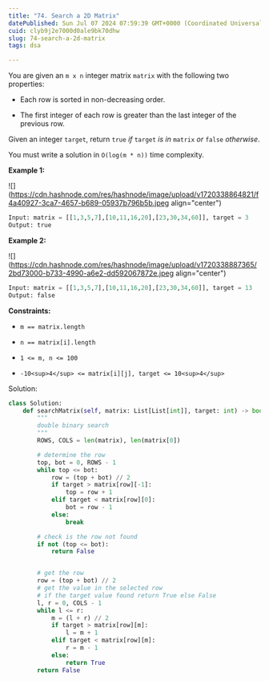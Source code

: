 ```yaml
---
title: "74. Search a 2D Matrix"
datePublished: Sun Jul 07 2024 07:59:39 GMT+0000 (Coordinated Universal Time)
cuid: clyb9j2e7000d0ale9bk70dhw
slug: 74-search-a-2d-matrix
tags: dsa

---
```


You are given an `m x n` integer matrix `matrix` with the following two properties:

* Each row is sorted in non-decreasing order.
    
* The first integer of each row is greater than the last integer of the previous row.
    

Given an integer `target`, return `true` *if* `target` *is in* `matrix` *or* `false` *otherwise*.

You must write a solution in `O(log(m * n))` time complexity.

**Example 1:**

![](https://cdn.hashnode.com/res/hashnode/image/upload/v1720338864821/f4a40927-3ca7-4657-b689-05937b796b5b.jpeg align="center")

```python
Input: matrix = [[1,3,5,7],[10,11,16,20],[23,30,34,60]], target = 3
Output: true
```

**Example 2:**

![](https://cdn.hashnode.com/res/hashnode/image/upload/v1720338887365/2bd73000-b733-4990-a6e2-dd592067872e.jpeg align="center")

```python
Input: matrix = [[1,3,5,7],[10,11,16,20],[23,30,34,60]], target = 13
Output: false
```

**Constraints:**

* `m == matrix.length`
    
* `n == matrix[i].length`
    
* `1 <= m, n <= 100`
    
* `-10<sup>4</sup> <= matrix[i][j], target <= 10<sup>4</sup>`
    

Solution:

```python
class Solution:
    def searchMatrix(self, matrix: List[List[int]], target: int) -> bool:
        """
        double binary search
        """
        ROWS, COLS = len(matrix), len(matrix[0])

        # determine the row
        top, bot = 0, ROWS - 1
        while top <= bot:
            row = (top + bot) // 2
            if target > matrix[row][-1]:
                top = row + 1
            elif target < matrix[row][0]:
                bot = row - 1
            else:
                break

        # check is the row not found
        if not (top <= bot):
            return False


        # get the row
        row = (top + bot) // 2
        # get the value in the selected row
        # if the target value found return True else False
        l, r = 0, COLS - 1
        while l <= r:
            m = (l + r) // 2
            if target > matrix[row][m]:
                l = m + 1
            elif target < matrix[row][m]:
                r = m - 1
            else:
                return True
        return False
```